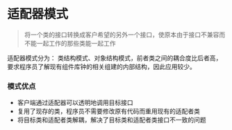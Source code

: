 # 适配器模式

> 将一个类的接口转换成客户希望的另外一个接口，使原本由于接口不兼容而不能一起工作的那些类能一起工作

适配器模式分为： 类结构模式、对象结构模式，前者类之间的耦合度比后者高，
要求程序员了解现有组件库钟的相关组建的内部结构，因此应用较少。

### 模式优点

- 客户端通过适配器可以透明地调用目标接口
- 复用了现存的类，程序员不需要修改原有代码而重用现有的适配者类
- 将目标类和适配者类解耦，解决了目标类和适配者类接口不一致的问题